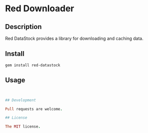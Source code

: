 # Red Downloader

## Description

Red DataStock provides a library for downloading and caching data.

## Install

```
gem install red-datastock
```

## Usage

```ruby


## Development

Pull requests are welcome.

## License

The MIT license.
```
